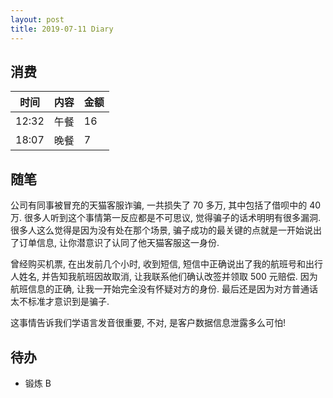 ```yaml
---
layout: post
title: 2019-07-11 Diary
---
```


## 消费

| 时间 | 内容 | 金额 |
| - | - | - |
| 12:32 | 午餐 | 16 |
| 18:07 | 晚餐 | 7 |

## 随笔

公司有同事被冒充的天猫客服诈骗, 一共损失了 70 多万, 其中包括了借呗中的 40 万.
很多人听到这个事情第一反应都是不可思议, 觉得骗子的话术明明有很多漏洞.
很多人这么觉得是因为没有处在那个场景, 骗子成功的最关键的点就是一开始说出了订单信息,
让你潜意识了认同了他天猫客服这一身份.

曾经购买机票, 在出发前几个小时, 收到短信, 短信中正确说出了我的航班号和出行人姓名,
并告知我航班因故取消, 让我联系他们确认改签并领取 500 元赔偿.
因为航班信息的正确, 让我一开始完全没有怀疑对方的身份. 最后还是因为对方普通话太不标准才意识到是骗子.

这事情告诉我们学语言发音很重要, 不对, 是客户数据信息泄露多么可怕!

## 待办

- 锻炼 B
